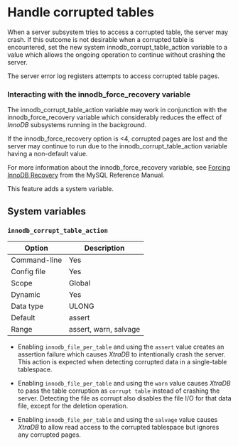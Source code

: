 # Handle corrupted tables

When a server subsystem tries to access a corrupted table,
the server may crash.
If this outcome is not desirable when a corrupted table is encountered,
set the new system innodb_corrupt_table_action variable
to a value which allows the ongoing operation to continue
without crashing the server.

The server error log registers attempts to access corrupted table pages.

### Interacting with the innodb_force_recovery variable

The innodb_corrupt_table_action variable
may work in conjunction with the innodb_force_recovery variable
which considerably reduces
the effect of *InnoDB* subsystems
running in the background.

If the innodb_force_recovery option is <4, corrupted pages are lost and the server may continue to run due to the innodb_corrupt_table_action variable having a non-default value.

For more information about the innodb_force_recovery variable,
see [Forcing InnoDB Recovery](https://dev.mysql.com/doc/refman/5.5/en/forcing-innodb-recovery.html)
from the MySQL Reference Manual.

This feature adds a system variable.


## System variables

### `innodb_corrupt_table_action`

| Option       | Description           |
|--------------|-----------------------|
| Command-line | Yes                   |
| Config file  | Yes                   |
| Scope        | Global                |
| Dynamic      | Yes                   |
| Data type    | ULONG                 |
| Default      | assert                |
| Range        | assert, warn, salvage |

* Enabling `innodb_file_per_table` and using the `assert` value creates an assertion failure which causes *XtraDB* to intentionally crash the server. This action is expected when detecting corrupted data in a single-table tablespace.

* Enabling `innodb_file_per_table` and using the `warn` value causes *XtraDB* to pass the table corruption as `corrupt table` instead of crashing the server. Detecting the file as corrupt also disables the file I/O for that data file, except for the deletion operation.

* Enabling `innodb_file_per_table` and using the `salvage` value causes *XtraDB* to allow read access to the corrupted tablespace but ignores any corrupted pages.

